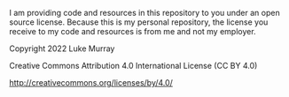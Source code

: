 I am providing code and resources in this repository to you under an open source
license.  Because this is my personal repository, the license you receive to my
code and resources is from me and not my employer.

Copyright 2022 Luke Murray

Creative Commons Attribution 4.0 International License (CC BY 4.0)

http://creativecommons.org/licenses/by/4.0/

